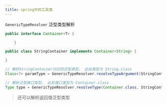 ```yaml
---
title: spring中的工具类
---
```


`GenericTypeResolver` 泛型类型解析
```java
public interface Container<T> {

    }

public class StringContainer implements Container<String> {

}
```

```java
// 解析StringContainer对应的泛型类型， 此处类型为 String.class
Class<?> paramType = GenericTypeResolver.resolveTypeArgument(StringContainer.class, Container.class);

// 解析泛型接口类型， 此处接口类型为 Container.class
Type type = GenericTypeResolver.resolveType(Container.class, StringContainer.class);
```

> 还可以解析返回值泛型类型